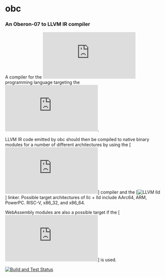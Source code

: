 # obc 
### An Oberon-07 to LLVM IR compiler

A compiler for the ![Oberon-07](https://people.inf.ethz.ch/wirth/Oberon/Oberon07.Report.pdf) programming language targeting the ![LLVM IR](https://llvm.org/docs/LangRef.html). 

LLVM IR code emitted by obc should then be compiled to native binary modules for a number of different architectures by using the [![LLVM llc](https://llvm.org/docs/CommandGuide/llc.html)] compiler and the [![LLVM lld](https://lld.llvm.org)] linker. Possible target architectures of llc + lld include AArc64, ARM, PowerPC. RISC-V, x86_32, and x86_64.

WebAssembly modules are also a possible target if the [![WebAssembly port of lld](https://lld.llvm.org/WebAssembly.html)] is used. 


[![Build and Test Status](https://github.com/raulcostajunior/obc/actions/workflows/cmake.yml/badge.svg)](https://github.com/raulcostajunior/obc/actions/workflows/cmake.yml)
